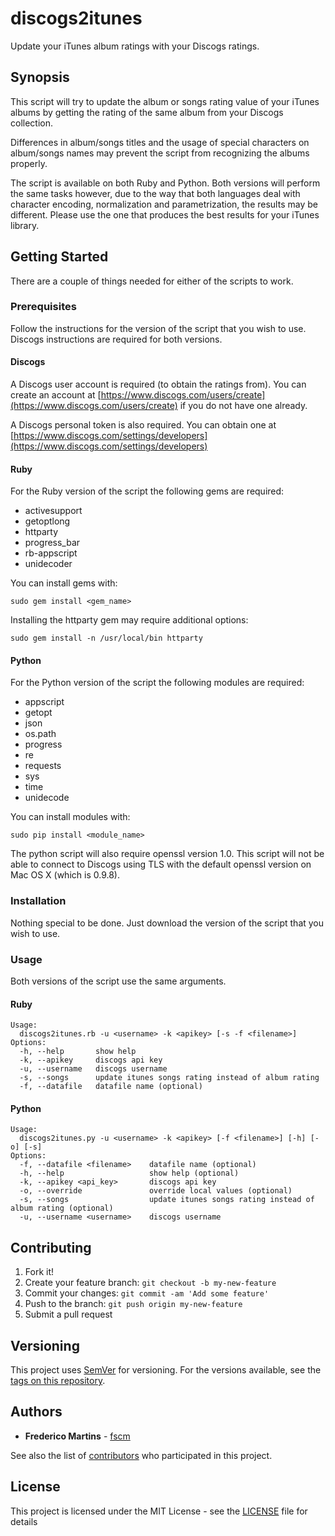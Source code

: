 # discogs2itunes

Update your iTunes album ratings with your Discogs ratings.

## Synopsis

This script will try to update the album or songs rating value of your iTunes
albums by getting the rating of the same album from your Discogs collection.

Differences in album/songs titles and the usage of special characters on
album/songs names may prevent the script from recognizing the albums properly.

The script is available on both Ruby and Python. Both versions will perform the
same tasks however, due to the way that both languages deal with character
encoding, normalization and parametrization, the results may be different.
Please use the one that produces the best results for your iTunes library.

## Getting Started

There are a couple of things needed for either of the scripts to work.

### Prerequisites

Follow the instructions for the version of the script that you wish to use.
Discogs instructions are required for both versions.

#### Discogs

A Discogs user account is required (to obtain the ratings from). You can
create an account at [https://www.discogs.com/users/create](https://www.discogs.com/users/create)
if you do not have one already.

A Discogs personal token is also required. You can obtain one at
[https://www.discogs.com/settings/developers](https://www.discogs.com/settings/developers)


#### Ruby

For the Ruby version of the script the following gems are required:

* activesupport
* getoptlong
* httparty
* progress_bar
* rb-appscript
* unidecoder

You can install gems with:

```
sudo gem install <gem_name>
```

Installing the httparty gem may require additional options:

```
sudo gem install -n /usr/local/bin httparty
```

#### Python

For the Python version of the script the following modules are required:

* appscript
* getopt
* json
* os.path
* progress
* re
* requests
* sys
* time
* unidecode

You can install modules with:

```
sudo pip install <module_name>
```

The python script will also require openssl version 1.0. This script will not
be able to connect to Discogs using TLS with the default openssl version on
Mac OS X (which is 0.9.8).

### Installation

Nothing special to be done. Just download the version of the script that you
wish to use.

### Usage

Both versions of the script use the same arguments.

#### Ruby

```
Usage:
  discogs2itunes.rb -u <username> -k <apikey> [-s -f <filename>]
Options:
  -h, --help       show help
  -k, --apikey     discogs api key
  -u, --username   discogs username
  -s, --songs      update itunes songs rating instead of album rating
  -f, --datafile   datafile name (optional)
```

#### Python

```
Usage:
  discogs2itunes.py -u <username> -k <apikey> [-f <filename>] [-h] [-o] [-s]
Options:
  -f, --datafile <filename>    datafile name (optional)
  -h, --help                   show help (optional)
  -k, --apikey <api_key>       discogs api key
  -o, --override               override local values (optional)
  -s, --songs                  update itunes songs rating instead of album rating (optional)
  -u, --username <username>    discogs username
```

## Contributing

1. Fork it!
2. Create your feature branch: `git checkout -b my-new-feature`
3. Commit your changes: `git commit -am 'Add some feature'`
4. Push to the branch: `git push origin my-new-feature`
5. Submit a pull request

## Versioning

This project uses [SemVer](http://semver.org/) for versioning. For the versions available, see the [tags on this repository](https://github.com/fscm/discogs2itunes/tags).

## Authors

* **Frederico Martins** - [fscm](https://github.com/fscm)

See also the list of [contributors](https://github.com/fscm/discogs2itunes/contributors) who participated in this project.

## License

This project is licensed under the MIT License - see the [LICENSE](LICENSE) file for details
